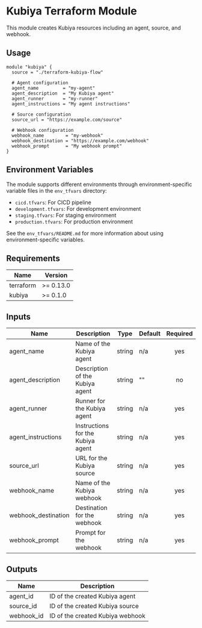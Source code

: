 # Kubiya Terraform Module

This module creates Kubiya resources including an agent, source, and webhook.

## Usage

```hcl
module "kubiya" {
  source = "./terraform-kubiya-flow"

  # Agent configuration
  agent_name         = "my-agent"
  agent_description  = "My Kubiya agent"
  agent_runner       = "my-runner"
  agent_instructions = "My agent instructions"

  # Source configuration
  source_url = "https://example.com/source"

  # Webhook configuration
  webhook_name        = "my-webhook"
  webhook_destination = "https://example.com/webhook"
  webhook_prompt      = "My webhook prompt"
}
```

## Environment Variables

The module supports different environments through environment-specific variable files in the `env_tfvars` directory:

- `cicd.tfvars`: For CICD pipeline
- `development.tfvars`: For development environment
- `staging.tfvars`: For staging environment
- `production.tfvars`: For production environment

See the `env_tfvars/README.md` for more information about using environment-specific variables.

## Requirements

| Name | Version |
|------|---------|
| terraform | >= 0.13.0 |
| kubiya | >= 0.1.0 |

## Inputs

| Name | Description | Type | Default | Required |
|------|-------------|------|---------|:--------:|
| agent_name | Name of the Kubiya agent | string | n/a | yes |
| agent_description | Description of the Kubiya agent | string | "" | no |
| agent_runner | Runner for the Kubiya agent | string | n/a | yes |
| agent_instructions | Instructions for the Kubiya agent | string | n/a | yes |
| source_url | URL for the Kubiya source | string | n/a | yes |
| webhook_name | Name of the Kubiya webhook | string | n/a | yes |
| webhook_destination | Destination for the webhook | string | n/a | yes |
| webhook_prompt | Prompt for the webhook | string | n/a | yes |

## Outputs

| Name | Description |
|------|-------------|
| agent_id | ID of the created Kubiya agent |
| source_id | ID of the created Kubiya source |
| webhook_id | ID of the created Kubiya webhook | 